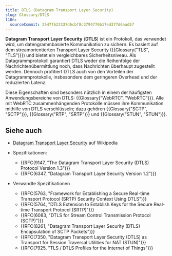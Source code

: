 ```yaml
---
title: DTLS (Datagram Transport Layer Security)
slug: Glossary/DTLS
l10n:
  sourceCommit: 2547f622337d6cbf8c3794776b17ed377d6aad57
---
```


**Datagram Transport Layer Security** (**DTLS**) ist ein Protokoll, das verwendet wird, um datengrammbasierte Kommunikation zu sichern. Es basiert auf dem streamorientierten Transport Layer Security ({{Glossary("TLS", "TLS")}}) und bietet ein vergleichbares Sicherheitsniveau. Als Datagrammprotokoll garantiert DTLS weder die Reihenfolge der Nachrichtenübermittlung noch, dass Nachrichten überhaupt zugestellt werden. Dennoch profitiert DTLS auch von den Vorteilen der Datagrammprotokolle, insbesondere dem geringeren Overhead und der reduzierten Latenz.

Diese Eigenschaften sind besonders nützlich in einem der häufigsten Anwendungsbereiche von DTLS: {{Glossary("WebRTC", "WebRTC")}}. Alle mit WebRTC zusammenhängenden Protokolle müssen ihre Kommunikation mithilfe von DTLS verschlüsseln; dazu gehören {{Glossary("SCTP", "SCTP")}}, {{Glossary("RTP", "SRTP")}} und {{Glossary("STUN", "STUN")}}.

## Siehe auch

- [Datagram Transport Layer Security](https://de.wikipedia.org/wiki/Datagram_Transport_Layer_Security) auf Wikipedia
- Spezifikationen:
  - {{RFC(9147, "The Datagram Transport Layer Security (DTLS) Protocol Version 1.3")}}
  - {{RFC(6347, "Datagram Transport Layer Security Version 1.2")}}

- Verwandte Spezifikationen
  - {{RFC(5763, "Framework for Establishing a Secure Real-time Transport Protocol (SRTP) Security Context Using DTLS")}}
  - {{RFC(5764, "DTLS Extension to Establish Keys for the Secure Real-time Transport Protocol (SRTP)")}}
  - {{RFC(6083, "DTLS for Stream Control Transmission Protocol (SCTP)")}}
  - {{RFC(8261, "Datagram Transport Layer Security (DTLS) Encapsulation of SCTP Packets")}}
  - {{RFC(7350, "Datagram Transport Layer Security (DTLS) as Transport for Session Traversal Utilities for NAT (STUN)")}}
  - {{RFC(7925, "TLS / DTLS Profiles for the Internet of Things")}}
